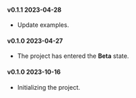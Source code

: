 #### v0.1.1 2023-04-28

- Update examples.

#### v0.1.0 2023-04-27

- The project has entered the **Beta** state.

#### v0.1.0 2023-10-16

- Initializing the project.
